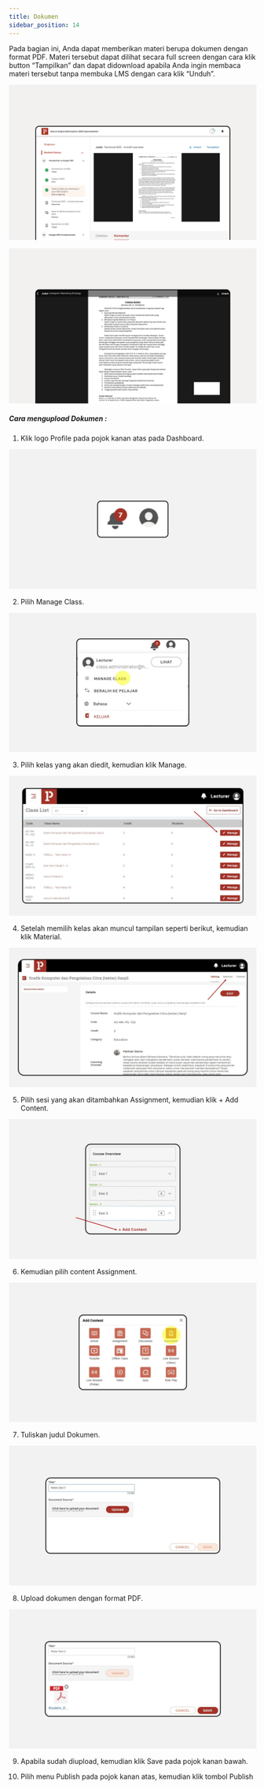 ```yaml
---
title: Dokumen
sidebar_position: 14
---
```

Pada bagian ini, Anda dapat memberikan materi berupa dokumen dengan format PDF. Materi tersebut dapat dilihat secara full screen dengan cara klik button “Tampilkan” dan dapat didownload apabila Anda ingin membaca materi tersebut tanpa membuka LMS dengan cara klik “Unduh”.

![](/img/document_1.3.png)

![](/img/document_1.4.png)

##### Cara mengupload Dokumen :

1. Klik logo Profile pada pojok kanan atas pada Dashboard.

![](/img/diskusi_4.jpg)

2. Pilih Manage Class.

![](/img/diskusi_5.jpg)

3. Pilih kelas yang akan diedit, kemudian klik Manage.

![](/img/diskusi_6.jpg)

4. Setelah memilih kelas akan muncul tampilan seperti berikut, kemudian klik Material.

![](/img/doc-4.jpg)

5. Pilih sesi yang akan ditambahkan Assignment, kemudian klik + Add Content.

![](/img/doc-5.jpg)

6. Kemudian pilih content Assignment.

![](/img/doc-6.jpg)

7. Tuliskan judul Dokumen.

![](/img/doc-7.jpg)

8. Upload dokumen dengan format PDF.

![](/img/doc-8.jpg)

9. Apabila sudah diupload, kemudian klik Save pada pojok kanan bawah.

10. Pilih menu Publish pada pojok kanan atas, kemudian klik tombol Publish
